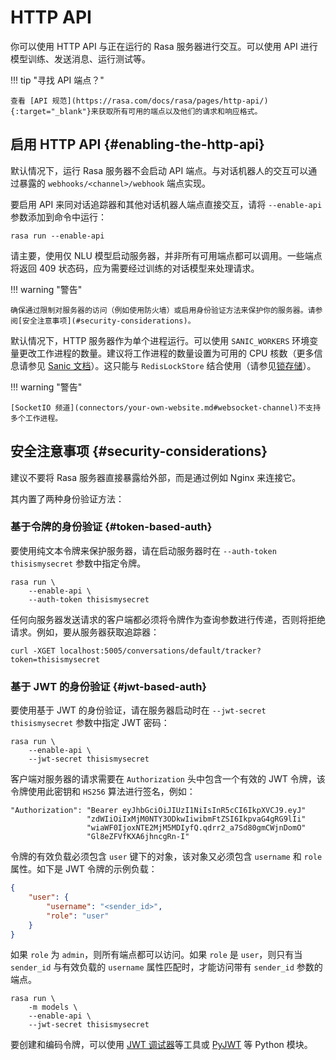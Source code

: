 # HTTP API

你可以使用 HTTP API 与正在运行的 Rasa 服务器进行交互。可以使用 API 进行模型训练、发送消息、运行测试等。

!!! tip "寻找 API 端点？"

    查看 [API 规范](https://rasa.com/docs/rasa/pages/http-api/){:target="_blank"}来获取所有可用的端点以及他们的请求和响应格式。

## 启用 HTTP API {#enabling-the-http-api}

默认情况下，运行 Rasa 服务器不会启动 API 端点。与对话机器人的交互可以通过暴露的 `webhooks/<channel>/webhook` 端点实现。

要启用 API 来同对话追踪器和其他对话机器人端点直接交互，请将 `--enable-api` 参数添加到命令中运行：

```shell
rasa run --enable-api
```

请主要，使用仅 NLU 模型启动服务器，并非所有可用端点都可以调用。一些端点将返回 409 状态码，应为需要经过训练的对话模型来处理请求。

!!! warning "警告"

    确保通过限制对服务器的访问（例如使用防火墙）或启用身份验证方法来保护你的服务器。请参阅[安全注意事项](#security-considerations)。

默认情况下，HTTP 服务器作为单个进程运行。可以使用 `SANIC_WORKERS` 环境变量更改工作进程的数量。建议将工作进程的数量设置为可用的 CPU 核数（更多信息请参见 [Sanic 文档](https://sanicframework.org/en/guide/deployment/running.html#workers)）。这只能与 `RedisLockStore` 结合使用（请参见[锁存储](lock-stores.md)）。

!!! warning "警告"

    [SocketIO 频道](connectors/your-own-website.md#websocket-channel)不支持多个工作进程。

## 安全注意事项 {#security-considerations}

建议不要将 Rasa 服务器直接暴露给外部，而是通过例如 Nginx 来连接它。

其内置了两种身份验证方法：

### 基于令牌的身份验证 {#token-based-auth}

要使用纯文本令牌来保护服务器，请在启动服务器时在 `--auth-token thisismysecret` 参数中指定令牌。

```shell
rasa run \
    --enable-api \
    --auth-token thisismysecret
```

任何向服务器发送请求的客户端都必须将令牌作为查询参数进行传递，否则将拒绝请求。例如，要从服务器获取追踪器：

```shell
curl -XGET localhost:5005/conversations/default/tracker?token=thisismysecret
```

### 基于 JWT 的身份验证 {#jwt-based-auth}

要使用基于 JWT 的身份验证，请在服务器启动时在 `--jwt-secret thisismysecret` 参数中指定 JWT 密码：

```shell
rasa run \
    --enable-api \
    --jwt-secret thisismysecret
```

客户端对服务器的请求需要在 `Authorization` 头中包含一个有效的 JWT 令牌，该令牌使用此密钥和 `HS256` 算法进行签名，例如：

```
"Authorization": "Bearer eyJhbGciOiJIUzI1NiIsInR5cCI6IkpXVCJ9.eyJ"
                 "zdWIiOiIxMjM0NTY3ODkwIiwibmFtZSI6IkpvaG4gRG9lIi"
                 "wiaWF0IjoxNTE2MjM5MDIyfQ.qdrr2_a7Sd80gmCWjnDomO"
                 "Gl8eZFVfKXA6jhncgRn-I"
```

令牌的有效负载必须包含 `user` 键下的对象，该对象又必须包含 `username` 和 `role` 属性。如下是 JWT 令牌的示例负载：

```json
{
    "user": {
        "username": "<sender_id>",
        "role": "user"
    }
}
```

如果 `role` 为 `admin`，则所有端点都可以访问。如果 `role` 是 `user`，则只有当 `sender_id` 与有效负载的 `username` 属性匹配时，才能访问带有 `sender_id` 参数的端点。

```shell
rasa run \
    -m models \
    --enable-api \
    --jwt-secret thisismysecret
```

要创建和编码令牌，可以使用 [JWT 调试器](https://jwt.io/)等工具或 [PyJWT](https://pyjwt.readthedocs.io/en/latest/) 等 Python 模块。
